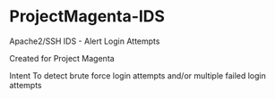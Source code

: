 # ProjectMagenta-IDS
Apache2/SSH IDS - Alert Login Attempts

Created for Project Magenta

Intent
To detect brute force login attempts and/or multiple failed login attempts
